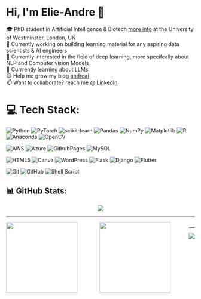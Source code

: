 # Hi, I'm Elie-Andre 👋


🎓 PhD student in Artificial Intelligence & Biotech [more info](https://www.westminster.ac.uk/research/groups-and-centres/health-data-science-research-group/people) at the University of Westminster, London, UK<br/>
🔭 Currently working on building learning material for any aspiring data scientists & AI engineers<br/>
🌱 Currently interested in the field of deep learning, more specifcally about NLP and Computer vision Models<br/>
💬 Currrently learning about LLMs <br/>
😊 Help me grow my blog [andreai](https://medium.com/@andreAI)</br>
📫 Want to collaborate? reach me @ [LinkedIn](https://www.linkedin.com/in/elie-disso)<br/>



# 💻 Tech Stack:

![Python](https://img.shields.io/badge/python-3670A0?style=for-the-badge&logo=python&logoColor=ffdd54)
![PyTorch](https://img.shields.io/badge/PyTorch-%23EE4C2C.svg?style=for-the-badge&logo=PyTorch&logoColor=white)
![scikit-learn](https://img.shields.io/badge/scikit--learn-%23F7931E.svg?style=for-the-badge&logo=scikit-learn&logoColor=white)
![Pandas](https://img.shields.io/badge/pandas-%23150458.svg?style=for-the-badge&logo=pandas&logoColor=white)
![NumPy](https://img.shields.io/badge/numpy-%23013243.svg?style=for-the-badge&logo=numpy&logoColor=white)
![Matplotlib](https://img.shields.io/badge/Matplotlib-%23ffffff.svg?style=for-the-badge&logo=Matplotlib&logoColor=black)
![R](https://img.shields.io/badge/r-%23276DC3.svg?style=for-the-badge&logo=r&logoColor=white)
![Anaconda](https://img.shields.io/badge/Anaconda-%2344A833.svg?style=for-the-badge&logo=anaconda&logoColor=white)
![OpenCV](https://img.shields.io/badge/opencv-%23white.svg?style=for-the-badge&logo=opencv&logoColor=white)







![AWS](https://img.shields.io/badge/AWS-%23FF9900.svg?style=for-the-badge&logo=amazon-aws&logoColor=white)
![Azure](https://img.shields.io/badge/azure-%230072C6.svg?style=for-the-badge&logo=microsoftazure&logoColor=white)
![GithubPages](https://img.shields.io/badge/github%20pages-121013?style=for-the-badge&logo=github&logoColor=white)
![MySQL](https://img.shields.io/badge/mysql-4479A1.svg?style=for-the-badge&logo=mysql&logoColor=white)



![HTML5](https://img.shields.io/badge/html5-%23E34F26.svg?style=for-the-badge&logo=html5&logoColor=white)
![Canva](https://img.shields.io/badge/Canva-%2300C4CC.svg?style=for-the-badge&logo=Canva&logoColor=white)
![WordPress](https://img.shields.io/badge/WordPress-%23117AC9.svg?style=for-the-badge&logo=WordPress&logoColor=white)
![Flask](https://img.shields.io/badge/flask-%23000.svg?style=for-the-badge&logo=flask&logoColor=white)
![Django](https://img.shields.io/badge/django-%23092E20.svg?style=for-the-badge&logo=django&logoColor=white)
![Flutter](https://img.shields.io/badge/Flutter-%2302569B.svg?style=for-the-badge&logo=Flutter&logoColor=white)



![Git](https://img.shields.io/badge/git-%23F05033.svg?style=for-the-badge&logo=git&logoColor=white)
![GitHub](https://img.shields.io/badge/github-%23121011.svg?style=for-the-badge&logo=github&logoColor=white)
![Shell Script](https://img.shields.io/badge/shell_script-%23121011.svg?style=for-the-badge&logo=gnu-bash&logoColor=white)




## 📊 GitHub Stats:

<!-- Github stats from https://github.com/anuraghazra/github-readme-stats -->

<p align="center">
<a href="https://git.io/streak-stats">
<img src="https://streak-stats.demolab.com?user=ElieAndre&theme=modern-lilac2&hide_border=true&border_radius=&date_format=n%2Fj%5B%2FY%5D&card_width=1000&card_height=200" />
</a>
</p>

---

<div style= "display: flex;">
<a href="https://github.com/ElieAndre" style="flex: 1; margin-right: 10px;">
  <img height="190" src="https://github-readme-stats.vercel.app/api?username=ElieAndre&card_width=200&bg_color=0D1117&text_color=ffffff&icon_color=a06cd5&title_color=9370db&show_icons=true&hide_border=true&hide_title=false" />
</a>
<a href="https://github.com/ElieAndre" style="flex: 1;">
  <img height="190" src="https://github-readme-stats.vercel.app/api/top-langs/?username=ElieAndre&layout=compact&card_width=200&langs_count=8&bg_color=0D1117&text_color=ffffff&title_color=9370db&hide_border=true" />
</a>
<div>


---
[![](https://visitcount.itsvg.in/api?id=ElieAndre&icon=0&color=0)](https://visitcount.itsvg.in)

<!-- Created with GPRM ( https://gprm.itsvg.in ) -->







